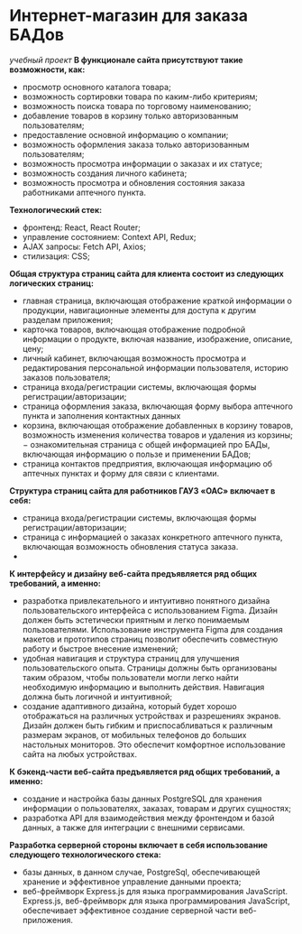 # **Интернет-магазин для заказа БАДов**
*учебный проект*
**В функционале сайта присутствуют такие возможности, как:**
- просмотр основного каталога товара;
- возможность сортировки товара по каким-либо критериям;
- возможность поиска товара по торговому наименованию;
- добавление товаров в корзину только авторизованным пользователям;
- предоставление основной информацию о компании;
- возможность оформления заказа только авторизованным пользователям;  
- возможность просмотра информации о заказах и их статусе;
- возможность создания личного кабинета;
- возможность просмотра и обновления состояния заказа работниками аптечного пункта.

**Технологический стек:**
- фронтенд: React, React Router;
- управление состоянием: Context API, Redux;
- AJAX запросы: Fetch API, Axios;
- стилизация: CSS;

**Общая структура страниц сайта для клиента состоит из следующих логических страниц:**
- главная страница, включающая отображение краткой информации о продукции, навигационные элементы для доступа к другим разделам приложения;
- карточка товаров, включающая отображение подробной информации о продукте, включая название, изображение, описание, цену;
- личный кабинет, включающая возможность просмотра и редактирования персональной информации пользователя, историю заказов пользователя;
- страница входа/регистрации системы, включающая формы регистрации/авторизации;
- страница оформления заказа, включающая форму выбора аптечного пункта и заполнения контактных данных
- корзина, включающая отображение добавленных в корзину товаров, возможность изменения количества товаров и удаления из корзины;
− ознакомительная страница с общей информацией про БАДы, включающая информацию о пользе и применении БАДов;
- страница контактов предприятия, включающая информацию об аптечных пунктах и форму для связи с клиентами.
  
**Структура страниц сайта для работников ГАУЗ «ОАС» включает в себя:**
- страница входа/регистрации системы, включающая формы регистрации/авторизации;
- страница с информацией о заказах конкретного аптечного пункта, включающая возможность обновления статуса заказа.
- 
**К интерфейсу и дизайну веб-сайта предъявляется ряд общих требований, а именно:**
- разработка привлекательного и интуитивно понятного дизайна пользовательского интерфейса с использованием Figma. Дизайн должен быть эстетически приятным и легко понимаемым пользователями. Использование инструмента Figma для создания макетов и прототипов страниц позволит обеспечить совместную работу и быстрое внесение изменений;
- удобная навигация и структура страниц для улучшения пользовательского опыта. Страницы должны быть организованы таким образом, чтобы пользователи могли легко найти необходимую информацию и выполнить действия. Навигация должна быть логичной и интуитивной;
- создание адаптивного дизайна, который будет хорошо отображаться на различных устройствах и разрешениях экранов. Дизайн должен быть гибким и приспосабливаться к различным размерам экранов, от мобильных телефонов до больших настольных мониторов. Это обеспечит комфортное использование сайта на любых устройствах.
  
**К бэкенд-части веб-сайта предъявляется ряд общих требований, а именно:**
- создание и настройка базы данных PostgreSQL для хранения информации о пользователях, заказах, товарам и других сущностях;
- разработка API для взаимодействия между фронтендом и базой данных, а также для интеграции с внешними сервисами.
  
**Разработка серверной стороны включает в себя использование следующего технологического стека:**
- базы данных, в данном случае, PostgreSql, обеспечивающей хранение и эффективное управление данными проекта;
- веб-фреймворк Express.js для языка программирования JavaScript. Express.js, веб-фреймворк для языка программирования JavaScript, обеспечивает эффективное создание серверной части веб-приложения. 
